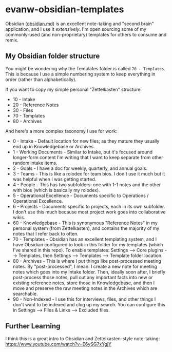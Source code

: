 # evanw-obsidian-templates
Obsidian ([obsidian.md](https://obsidian.md/)) is an excellent note-taking and "second brain" application, and I use it _extensively_. I'm open sourcing some of my commonly-used (and non-proprietary) templates for others to consume and remix.

## My Obsidian folder structure
You might be wondering why the Templates folder is called `70 - Templates`. This is because I use a simple numbering system to keep everything in order (rather than alphabetically). 

If you want to copy my simple personal "Zettelkasten" structure:
- 10 - Intake
- 20 - Reference Notes
- 30 - Files
- 70 - Templates
- 80 - Archives

And here's a more complex taxonomy I use for work:
- 0 - Intake - Default location for new files; as they mature they usually end up in Knowledgebase or Archives.
- 1 - Working Documents - Similar to Intake, but it's focused around longer-form content I'm writing that I want to keep separate from other random intake items.
- 2 - Goals - I have a doc for weekly, quarterly, and annual goals.
- 3 - Teams - This is like a rolodex for team bios. I don't use it much but it was helpful when I was getting started.
- 4 - People - This has two subfolders: one with 1-1 notes and the other with bios (which is basically my rolodex).
- 5 - Operational Excellence - Documents specific to Operations / Operational Excellence.
- 6 - Projects - Documents specific to projects, each in its own subfolder. I don't use this much because most project work goes into collaborative wikis.
- 60 - Knowledgebase - This is synonymous "Reference Notes" in my personal system (from Zettelkasten), and contains the majority of my notes that I refer back to often.
- 70 - Templates - Obsidian has an excellent templating system, and I have Obsidian configured to look in this folder for my templates (which I've shared in this repo). To enable templates: Settings --> Core plugins --> Templates, then Settings --> Templates --> Template folder location.
- 80 - Archives - This is where I put things like post-processed meeting notes. By "post-processed", I mean: I create a new note for meeting notes which goes into my Intake folder. Then, ideally soon after, I briefly post-process those notes, pull out any important facts into new or existing reference notes, store those in Knowledgebase, and then I move and preserve the raw meeting notes in the Archives which are searchable.
- 90 - Non-Indexed - I use this for interviews, files, and other things I don't want to be indexed and clog up my search. You can configure this in Settings --> Files & Links --> Excluded files.

## Further Learning
I think this is a great intro to Obsidian and Zettelkasten-style note-taking: https://www.youtube.com/watch?v=E6ySG7xYgjY
